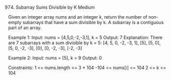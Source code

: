 974. Subarray Sums Divisible by K
Medium

Given an integer array nums and an integer k, return the number of non-empty subarrays that have a sum divisible by k.
A subarray is a contiguous part of an array.

Example 1:
Input: nums = [4,5,0,-2,-3,1], k = 5
Output: 7
Explanation: There are 7 subarrays with a sum divisible by k = 5:
[4, 5, 0, -2, -3, 1], [5], [5, 0], [5, 0, -2, -3], [0], [0, -2, -3], [-2, -3]

Example 2:
Input: nums = [5], k = 9
Output: 0
 
Constraints:
1 <= nums.length <= 3 * 104
-104 <= nums[i] <= 104
2 <= k <= 104
